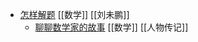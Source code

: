 - [怎样解题](https://www.weibo.com/u/1882579600) [[数学]] [[刘未鹏]]
	 - [聊聊数学家的故事](https://www.global-sci.org/v1/mc/issues/1/no2/pdf/86.pdf?1597110101&continueFlag=6093989111564a68c297d3f4bb8831b0) [[数学]] [[人物传记]]
